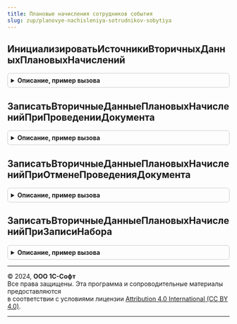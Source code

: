 ```yaml
---
title: Плановые начисления сотрудников события
slug: zup/planovye-nachisleniya-sotrudnikov-sobytiya
---
```



## ИнициализироватьИсточникиВторичныхДанныхПлановыхНачислений
<details style="margin: 1em 0; padding: 0.5em; border: 1px solid #ccc; border-radius: 6px;">

<summary style="font-weight: bold; cursor: pointer;">Описание, пример вызова</summary>

```bsl

Процедура ИнициализироватьИсточникиВторичныхДанныхПлановыхНачислений(ДокументОбъект, Отказ, РежимЗаписи) Экспорт
```

Пример вызова
```bsl
ПлановыеНачисленияСотрудниковСобытия.ИнициализироватьИсточникиВторичныхДанныхПлановыхНачислений(ДокументОбъект, Отказ, РежимЗаписи) 
```
</details>

## ЗаписатьВторичныеДанныеПлановыхНачисленийПриПроведенииДокумента
<details style="margin: 1em 0; padding: 0.5em; border: 1px solid #ccc; border-radius: 6px;">

<summary style="font-weight: bold; cursor: pointer;">Описание, пример вызова</summary>

```bsl

Процедура ЗаписатьВторичныеДанныеПлановыхНачисленийПриПроведенииДокумента(ДокументОбъект) Экспорт
```

Пример вызова
```bsl
ПлановыеНачисленияСотрудниковСобытия.ЗаписатьВторичныеДанныеПлановыхНачисленийПриПроведенииДокумента(ДокументОбъект) 
```
</details>

## ЗаписатьВторичныеДанныеПлановыхНачисленийПриОтменеПроведенияДокумента
<details style="margin: 1em 0; padding: 0.5em; border: 1px solid #ccc; border-radius: 6px;">

<summary style="font-weight: bold; cursor: pointer;">Описание, пример вызова</summary>

```bsl

Процедура ЗаписатьВторичныеДанныеПлановыхНачисленийПриОтменеПроведенияДокумента(ДокументОбъект) Экспорт
```

Пример вызова
```bsl
ПлановыеНачисленияСотрудниковСобытия.ЗаписатьВторичныеДанныеПлановыхНачисленийПриОтменеПроведенияДокумента(ДокументОбъект) 
```
</details>

## ЗаписатьВторичныеДанныеПлановыхНачисленийПриЗаписиНабора
<details style="margin: 1em 0; padding: 0.5em; border: 1px solid #ccc; border-radius: 6px;">

<summary style="font-weight: bold; cursor: pointer;">Описание, пример вызова</summary>

```bsl

Процедура ЗаписатьВторичныеДанныеПлановыхНачисленийПриЗаписиНабора(Источник, Отказ, Замещение) Экспорт
```

Пример вызова
```bsl
ПлановыеНачисленияСотрудниковСобытия.ЗаписатьВторичныеДанныеПлановыхНачисленийПриЗаписиНабора(Источник, Отказ, Замещение) 
```
</details>

---

© 2024, **ООО 1С-Софт**  
Все права защищены. Эта программа и сопроводительные материалы предоставляются  
в соответствии с условиями лицензии [Attribution 4.0 International (CC BY 4.0)](https://creativecommons.org/licenses/by/4.0/legalcode).

---
